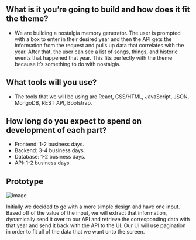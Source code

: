 ## What is it you’re going to build and how does it fit the theme?

- We are building a nostalgia memory generator. The user is prompted with a box to enter in their desired year and then the API gets the information from the request and pulls up data that correlates with the year. After that, the user can see a list of songs, things, and historic events that happened that year. This fits perfectly with the theme because it’s something to do with nostalgia.

## What tools will you use?

- The tools that we will be using are React, CSS/HTML, JavaScript, JSON, MongoDB, REST API, Bootstrap.

## How long do you expect to spend on development of each part?

- Frontend: 1-2 business days.
- Backend: 3-4 business days.
- Database: 1-2 business days.
- API: 1-2 business days.

## Prototype

![image](https://file.notion.so/f/f/20c556fe-1bbe-4aa1-ac81-f6997849b729/579b7fa0-bba7-41a1-978c-00b59de18bee/Untitled.png?table=block&id=c96bc709-5f1f-4ac3-8e3b-abf86cedd1d9&spaceId=20c556fe-1bbe-4aa1-ac81-f6997849b729&expirationTimestamp=1722729600000&signature=bWfSm4qI0JsOQnUhnW_Jgvp1X28V78dirZW1Qa8761E&downloadName=Untitled.png)

Initially we decided to go with a more simple design and have one input. Based off of the value of the input, we will extract that information, dynamically send it over to our API and retrieve the corresponding data with that year and send it back with the API to the UI. Our UI will use pagination in order to fit all of the data that we want onto the screen.
